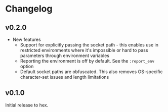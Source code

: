 # Changelog

## v0.2.0

* New features
  * Support for explicitly passing the socket path - this enables use in
    restricted environments where it's impossible or hard to pass parameters
    through environment variables
  * Reporting the environment is off by default. See the `:report_env` option
  * Default socket paths are obfuscated. This also removes OS-specific
    character-set issues and length limitations

## v0.1.0

Initial release to hex.
